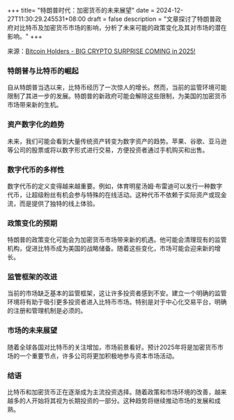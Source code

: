 +++
title= "特朗普时代：加密货币的未来展望"
date = 2024-12-27T11:30:29.245531+08:00
draft = false
description = "文章探讨了特朗普政府对比特币及加密货币市场的影响，分析了未来可能的政策变化及其对市场的潜在影响。"
+++

来源：[Bitcoin Holders - BIG CRYPTO SURPRISE COMING in 2025!](https://www.youtube.com/watch?v=1L-iPgy1om8)

### 特朗普与比特币的崛起

自从特朗普当选以来，比特币经历了一次惊人的增长。然而，当前的监管环境可能限制了其进一步的发展。特朗普的新政府可能会解除这些限制，为美国的加密货币市场带来新的生机。

### 资产数字化的趋势

未来，我们可能会看到大量传统资产转变为数字资产的趋势。苹果、谷歌、亚马逊等公司的股票或将以数字形式进行交易，方便投资者通过手机购买和出售。

### 数字代币的多样性

数字代币的定义变得越来越重要。例如，体育明星汤姆·布雷迪可以发行一种数字代币，让超级粉丝有机会参与特殊的在线活动。这种代币不依赖于实际资产或现金流，而是提供了独特的线上体验。

### 政策变化的预期

特朗普的政策变化可能会为加密货币市场带来新的机遇。他可能会清理现有的监管机构，促进比特币成为美国的战略储备。随着这些变化，市场可能会迎来新的增长。

### 监管框架的改进

当前的市场缺乏基本的监管框架，这让许多投资者感到不安。建立一个明确的监管环境将有助于吸引更多投资者进入比特币市场。特别是对于中心化交易平台，明确的注册和管理机制是必须的。

### 市场的未来展望

随着全球各国对比特币的关注增加，市场前景看好。预计2025年将是加密货币市场的一个重要节点，许多公司将更加积极地参与资本市场活动。

### 结语

比特币和加密货币正在逐渐成为主流投资选择。随着政策和市场环境的改善，越来越多的人开始将其视为长期投资的一部分。这种趋势将继续推动市场的发展和成熟。
